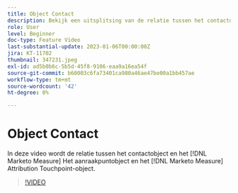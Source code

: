 ```yaml
---
title: Object Contact
description: Bekijk een uitsplitsing van de relatie tussen het contactobject en het [!DNL Marketo Measure] Het aanraakpuntobject en het [!DNL Marketo Measure] Attribution Touchpoint-object.
role: User
level: Beginner
doc-type: Feature Video
last-substantial-update: 2023-01-06T00:00:00Z
jira: KT-11702
thumbnail: 347231.jpeg
exl-id: ad5b0b6c-5b5d-45f8-9106-eaa9a16ea54f
source-git-commit: b60003c6fa73401ca980a46ae47be00a1bb457ae
workflow-type: tm+mt
source-wordcount: '42'
ht-degree: 0%

---
```


# Object Contact

In deze video wordt de relatie tussen het contactobject en het [!DNL Marketo Measure] Het aanraakpuntobject en het [!DNL Marketo Measure] Attribution Touchpoint-object.

>[!VIDEO](https://video.tv.adobe.com/v/347231/?quality=12&learn=on)
